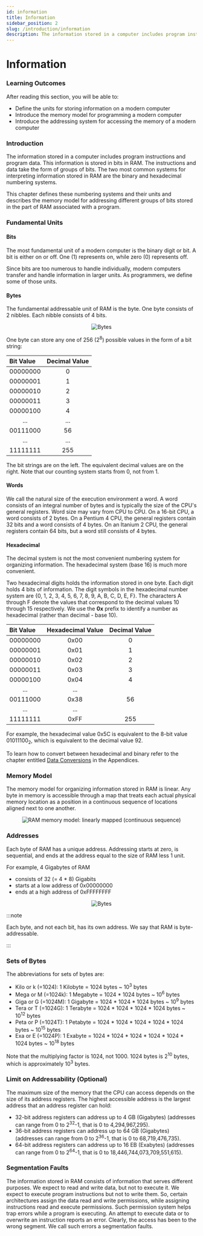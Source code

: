 ```yaml
---
id: information
title: Information
sidebar_position: 2
slug: /introduction/information
description: The information stored in a computer includes program instructions and program data. 
---
```


# Information

### Learning Outcomes

After reading this section, you will be able to:

* Define the units for storing information on a modern computer
* Introduce the memory model for programming a modern computer
* Introduce the addressing system for accessing the memory of a modern computer

### Introduction

The information stored in a computer includes program instructions and program data.  This information is stored in bits in RAM.  The instructions and data take the form of groups of bits.  The two most common systems for interpreting information stored in RAM are the binary and hexadecimal numbering systems. 

This chapter defines these numbering systems and their units and describes the memory model for addressing different groups of bits stored in the part of RAM associated with a program.

### Fundamental Units

#### Bits

The most fundamental unit of a modern computer is the binary digit or bit.  A bit is either on or off.  One (1) represents on, while zero (0) represents off. 

Since bits are too numerous to handle individually, modern computers transfer and handle information in larger units.  As programmers, we define some of those units. 

#### Bytes

The fundamental addressable unit of RAM is the byte.  One byte consists of 2 nibbles.  Each nibble consists of 4 bits.

<span className="mdImg" align="center" alt="A bytes tree image displays relative sizes of bit, nibble and byte">

![Bytes](../../static/img/bytenibbit.jpg)

</span>

One byte can store any one of 256 (2<sup>8</sup>) possible values in the form of a bit string: 


| Bit Value | Decimal Value |
| :--- | :--- |
| 00000000 | <center>0</center> |
| 00000001 | <center>1</center> |
| 00000010 | <center>2</center> |
| 00000011 | <center>3</center> |
| 00000100 | <center>4</center> |
| <center>...</center> | <center>...</center> |
| 00111000 | <center>56</center> |
| <center>...</center> | <center>...</center> |
| 11111111 | <center>255</center> |

The bit strings are on the left.  The equivalent decimal values are on the right.  Note that our counting system starts from 0, not from 1.

#### Words

We call the natural size of the execution environment a word. A word consists of an integral number of bytes and is typically the size of the CPU's general registers. Word size may vary from CPU to CPU. On a 16-bit CPU, a word consists of 2 bytes. On a Pentium 4 CPU, the general registers contain 32 bits and a word consists of 4 bytes. On an Itanium 2 CPU, the general registers contain 64 bits, but a word still consists of 4 bytes.

#### Hexadecimal

The decimal system is not the most convenient numbering system for organizing information.  The hexadecimal system (base 16) is much more convenient. 

Two hexadecimal digits holds the information stored in one byte.  Each digit holds 4 bits of information.  The digit symbols in the hexadecimal number system are {0, 1, 2, 3, 4, 5, 6, 7, 8, 9, A, B, C, D, E, F}.  The characters A through F denote the values that correspond to the decimal values 10 through 15 respectively.  We use the **0x** prefix to identify a number as hexadecimal (rather than decimal - base 10).

| Bit Value | Hexadecimal Value | Decimal Value |
| :--- | :--- | :--- |
| 00000000 | <center>0x00</center> | <center>0</center> |
| 00000001 | <center>0x01</center> | <center>1</center> |
| 00000010 | <center>0x02</center> | <center>2</center> |
| 00000011 | <center>0x03</center> | <center>3</center> |
| 00000100 | <center>0x04</center> | <center>4</center> |
| <center>...</center> | <center>...</center> |  |
| 00111000 | <center>0x38</center> | <center>56</center> |
| <center>...</center> | <center>...</center> |  |
| 11111111 | <center>0xFF</center> | <center>255</center> |

For example, the hexadecimal value 0x5C is equivalent to the 8-bit value 01011100<sub>2</sub>, which is equivalent to the decimal value 92. 

To learn how to convert between hexadecimal and binary refer to the chapter entitled [Data Conversions](../Resources-Appendices/data-conversions.md) in the Appendices.

### Memory Model

The memory model for organizing information stored in RAM is linear.  Any byte in memory is accessible through a map that treats each actual physical memory location as a position in a continuous sequence of locations aligned next to one another.

<span className="mdImg" align="center" alt="A memory model image">

![RAM memory model: linearly mapped \(continuous sequence\)](https://ict.senecacollege.ca//~ipc144/pages/images/ram.png)

</span>

### Addresses

Each byte of RAM has a unique address.  Addressing starts at zero, is sequential, and ends at the address equal to the size of RAM less 1 unit. 

For example, 4 Gigabytes of RAM

* consists of 32 (= 4 * 8) Gigabits
* starts at a low address of 0x00000000
* ends at a high address of 0xFFFFFFFF

<span className="mdImg" align="center" alt="An unique byte address image">

![Bytes](../../static/img/image21.png)

</span>

:::note 

Each byte, and not each bit, has its own address. We say that RAM is byte-addressable.

:::

### Sets of Bytes

The abbreviations for sets of bytes are:

* Kilo or k (=1024): 1 Kilobyte = 1024 bytes ~ 10<sup>3</sup> bytes
* Mega or M (=1024k): 1 Megabyte = 1024 * 1024 bytes ~ 10<sup>6</sup> bytes
* Giga or G (=1024M): 1 Gigabyte = 1024 * 1024 * 1024 bytes ~ 10<sup>9</sup> bytes
* Tera or T (=1024G): 1 Terabyte = 1024 * 1024 * 1024 * 1024 bytes ~ 10<sup>12</sup> bytes
* Peta or P (=1024T): 1 Petabyte = 1024 * 1024 * 1024 * 1024 * 1024 bytes ~ 10<sup>15</sup> bytes
* Exa or E (=1024P): 1 Exabyte = 1024 * 1024 * 1024 * 1024 * 1024 * 1024 bytes ~ 10<sup>18</sup> bytes

Note that the multiplying factor is 1024, not 1000.  1024 bytes is 2<sup>10</sup> bytes, which is approximately 10<sup>3</sup> bytes.

### Limit on Addressability (Optional)

The maximum size of the memory that the CPU can access depends on the size of its address registers.  The highest accessible address is the largest address that an address register can hold: 

* 32-bit address registers can address up to 4 GB (Gigabytes) (addresses can range from 0 to 2<sup>32</sup>-1, that is 0 to 4,294,967,295). 
* 36-bit address registers can address up to 64 GB (Gigabytes) (addresses can range from 0 to 2<sup>36</sup>-1, that is 0 to 68,719,476,735). 
* 64-bit address registers can address up to 16 EB (Exabytes) (addresses can range from 0 to 2<sup>64</sup>-1, that is 0 to 18,446,744,073,709,551,615). 

### Segmentation Faults

The information stored in RAM consists of information that serves different purposes. We expect to read and write data, but not to execute it. We expect to execute program instructions but not to write them. So, certain architectures assign the data read and write permissions, while assigning instructions read and execute permissions. Such permission system helps trap errors while a program is executing. An attempt to execute data or to overwrite an instruction reports an error. Clearly, the access has been to the wrong segment. We call such errors a segmentation faults.

